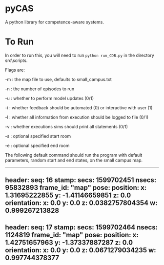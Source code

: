 # pyCAS
A python library for competence-aware systems.

# To Run
In order to run this, you will need to run ```python run_CDB.py``` in the directory src\scripts.

Flags are:

-m : the map file to use, defaults to small_campus.txt

-n : the number of episodes to run

-u : whether to perform model updates (0/1)

-i : whether feedback should be automated (0) or interactive with user (1)

-l : whether all information from execution should be logged to file (0/1)

-v : whether executions sims should print all statements (0/1)

-s : optional specified start room

-e : optional specified end room

The following default command should run the program with default parameters, random start and end states, on the small campus map.


---
header: 
  seq: 16
  stamp: 
    secs: 1599702451
    nsecs:  95832893
  frame_id: "map"
pose: 
  position: 
    x: 1.31695222855
    y: -1.41146659851
    z: 0.0
  orientation: 
    x: 0.0
    y: 0.0
    z: 0.0382757804354
    w: 0.999267213828
---
header: 
  seq: 17
  stamp: 
    secs: 1599702464
    nsecs:   1124819
  frame_id: "map"
pose: 
  position: 
    x: 1.42751657963
    y: -1.37337887287
    z: 0.0
  orientation: 
    x: 0.0
    y: 0.0
    z: 0.0671279034235
    w: 0.997744378377
---
